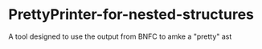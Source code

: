 # PrettyPrinter-for-nested-structures
A tool designed to use the output from BNFC to amke a "pretty" ast
